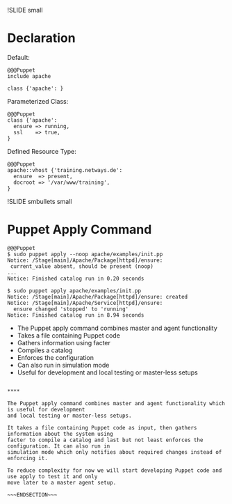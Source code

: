 !SLIDE small
# Declaration

Default:

    @@@Puppet
    include apache

    class {'apache': }

Parameterized Class:

    @@@Puppet
    class {'apache':
      ensure => running,
      ssl    => true,
    }

Defined Resource Type:

    @@@Puppet
    apache::vhost {'training.netways.de':
      ensure  => present,
      docroot => '/var/www/training',
    }


!SLIDE smbullets small
# Puppet Apply Command

    @@@Puppet
    $ sudo puppet apply --noop apache/examples/init.pp
    Notice: /Stage[main]/Apache/Package[httpd]/ensure:
     current_value absent, should be present (noop)
    ...
    Notice: Finished catalog run in 0.20 seconds

    $ sudo puppet apply apache/examples/init.pp
    Notice: /Stage[main]/Apache/Package[httpd]/ensure: created
    Notice: /Stage[main]/Apache/Service[httpd]/ensure:
      ensure changed 'stopped' to 'running'
    Notice: Finished catalog run in 8.94 seconds

* The Puppet apply command combines master and agent functionality
 * Takes a file containing Puppet code
 * Gathers information using facter
 * Compiles a catalog
 * Enforces the configuration
 * Can also run in simulation mode
* Useful for development and local testing or master-less setups

~~~SECTION:handouts~~~

****

The Puppet apply command combines master and agent functionality which is useful for development
and local testing or master-less setups.

It takes a file containing Puppet code as input, then gathers information about the system using
facter to compile a catalog and last but not least enforces the configuration. It can also run in
simulation mode which only notifies about required changes instead of enforcing it.

To reduce complexity for now we will start developing Puppet code and use apply to test it and only
move later to a master agent setup.

~~~ENDSECTION~~~
